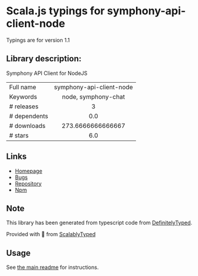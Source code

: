 
# Scala.js typings for symphony-api-client-node

Typings are for version 1.1

## Library description:
Symphony API Client for NodeJS

|                    |                 |
| ------------------ | :-------------: |
| Full name          | symphony-api-client-node |
| Keywords           | node, symphony-chat |
| # releases         | 3 |
| # dependents       | 0.0 |
| # downloads        | 273.6666666666667 |
| # stars            | 6.0 |

## Links
- [Homepage](https://github.com/SymphonyPlatformSolutions/api-client-node#readme)
- [Bugs](https://github.com/SymphonyPlatformSolutions/api-client-node/issues)
- [Repository](https://github.com/SymphonyPlatformSolutions/api-client-node)
- [Npm](https://www.npmjs.com/package/symphony-api-client-node)
    


## Note
This library has been generated from typescript code from [DefinitelyTyped](https://definitelytyped.org).

Provided with :purple_heart: from [ScalablyTyped](https://github.com/oyvindberg/ScalablyTyped)

## Usage
See [the main readme](../../readme.md) for instructions.


